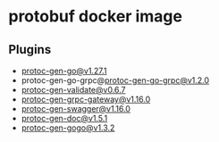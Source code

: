 # protobuf docker image

## Plugins

-   protoc-gen-go@v1.27.1
-   protoc-gen-go-grpc@protoc-gen-go-grpc@v1.2.0
-   protoc-gen-validate@v0.6.7
-   protoc-gen-grpc-gateway@v1.16.0
-   protoc-gen-swagger@v1.16.0
-   protoc-gen-doc@v1.5.1
-   protoc-gen-gogo@v1.3.2
